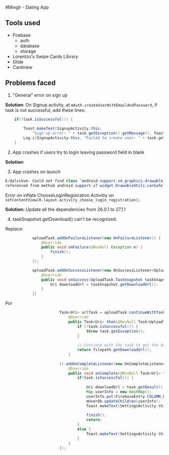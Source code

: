 #Minglr - Dating App

## Tools used

* Firebase
    * auth
    * database
    * storage
* Lorentzo's Swipe Cards Library
* Glide
* Cardview


## Problems faced 

1. "General" error on sign up

**Solution**: On Signup activity, at `mAuth.createUserWithEmailAndPassword`, if task is not successful, add these lines:

```java
    if(!task.isSuccessful()) {
 
        Toast.makeText(SignupActivity.this,
            "Sign up error: " + task.getException().getMessage(), Toast.LENGTH_SHORT).show();
        Log.i(SignupActivity.this, "Failed to create user: " + task.getException().getMessage());
    }
```

2. App crashes if users try to login leaving password field in blank

**Solution**:

3. App crashes on launch

```java
E/dalvikvm: Could not find class 'android.support.v4.graphics.drawable.DrawableWrapper', 
referenced from method android.support.v7.widget.DrawableUtils.canSafelyMutateDrawable
```
Error on inflate ChooseLoginRegistration Activitiy 
on `setContentView(R.layout.activity_choose_login_registration);`

**Solution:** Update all the dependencies from 26.0.1 to 27.1.1

4. taskSnapshot.getDownload() can't be recognized.

Replace:

```java
            uploadTask.addOnFailureListener(new OnFailureListener() {
                @Override
                public void onFailure(@NonNull Exception e) {
                    finish();
                }
            });

            uploadTask.addOnSuccessListener(new OnSuccessListener<UploadTask.TaskSnapshot>() {
                @Override
                public void onSuccess(UploadTask.TaskSnapshot taskSnapshot) {
                    Uri downloadUrl = taskSnapshot.getDownloadUrl();
                }
            })

```

Por 

```java
                        Task<Uri> urlTask = uploadTask.continueWithTask(new Continuation<UploadTask.TaskSnapshot, Task<Uri>>() {
                            @Override
                            public Task<Uri> then(@NonNull Task<UploadTask.TaskSnapshot> task) throws Exception {
                                if (!task.isSuccessful()) {
                                    throw task.getException();
                                }
            
                                // Continue with the task to get the download URL.
                                return filepath.getDownloadUrl();
                            }
            
                        }).addOnCompleteListener(new OnCompleteListener<Uri>() {
                            @Override
                            public void onComplete(@NonNull Task<Uri> task) {
                                if(task.isSuccessful()) {
            
                                    Uri downloadUrl = task.getResult();
                                    Map userInfo = new HashMap();
                                    userInfo.put(FirebaseEntry.COLUMN_PROFILE_IMAGE_URL, downloadUrl.toString());
                                    mUserDb.updateChildren(userInfo);
                                    Toast.makeText(SettingsActivity.this, "Message saved successfully!", Toast.LENGTH_SHORT).show();
            
                                    finish();
                                    return;
                                }
                                else {
                                    Toast.makeText(SettingsActivity.this, "Unable to download file!", Toast.LENGTH_SHORT).show();
                                }
                            }
                        });

```